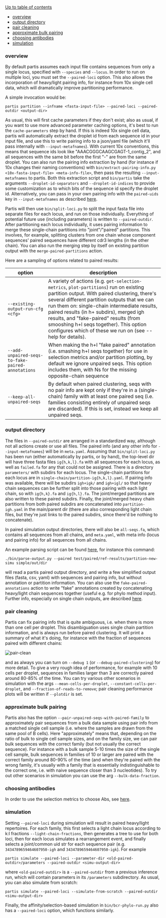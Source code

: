 [Up to table of contents](contents.md)

  - [overview](#overview)
  - [output directory](#output-directory)
  - [pair cleaning](#pair-cleaning)
  - [approximate bulk pairing](#approximate-bulk-pairing)
  - [choosing antibodies](#choosing-antibodies)
  - [simulation](#simulation)

### overview

By default partis assumes each input file contains sequences from only a single locus, specified with `--species` and `--locus`.
In order to run on multiple loci, you must set the `--paired-loci` option.
This also allows the incorporation of heavy/light pairing info, for instance from 10x single cell data, which will dramatically improve partitioning performance.

A simple invocation would be:
```
partis partition --infname <fasta-input-file> --paired-loci --paired-outdir <output-dir>
```
As usual, this will first cache parameters if they don't exist; also as usual, if you want to use more advanced parameter caching options, it's best to run the `cache-parameters` step by hand.
If this is indeed 10x single cell data, partis will automatically extract the droplet id from each sequence id in your input file, and use this to write pairing info to a json/yaml file (which it'll pass internally with `--input-metafnames`).
With current 10x conventions, this means that sequence ids look like "AAACGGGCAAGCGAGT-1_contig_2", and all sequences with the same bit before the first "-" are from the same droplet.
You can also run the pairing info extraction by hand (for instance if 10x changes their naming conventions) with `bin/extract-pairing-info.py <10x-fasta-input-file> <meta-info-file>`, then pass the resulting `--input-metafnames` to partis.
Both this extraction script and `bin/partis` take the arguments `--droplet-id-separators` and `--droplet-id-indices` to provide some customization as to which bits of the sequence id specify the droplet id.
Alternatively, you can pass in your own pairing info with the `paired-uids` key in `--input-metafnames` as described [here](subcommands.md#input-meta-info).

Partis will then use `bin/split-loci.py` to split the input fasta file into separate files for each locus, and run on those individually.
Everything of potential future use (including parameters) is written to `--paired-outdir`.
After partitioning each locus individually, it uses pairing information to merge these single-chain partitions into "joint"/"paired" partitions.
This involves, for example, splitting clusters from one chain whose component sequences' paired sequences have different cdr3 lengths (in the other chain).
You can also run the merging step by itself on existing partition output with the `merge-paired-partitions` action.

Here are a sampling of options related to paired results:

| option                   | description
|--------------------------|-----------------------------------------------------------------
| `--existing-output-run-cfg <cfg>` | A variety of actions (e.g. `get-selection-metrics`, `plot-partitions`) run on existing partition output. With paired clustering, there's several different partition outputs that we can run them on: single-chain intermediate results, paired results (in h+<l> subdirs), merged igh results, and "fake-paired" results (from smooshing h+l seqs together). This option configures which of these we run on (see --help for details).
| `--add-unpaired-seqs-to-fake-paired-annotations` | When making the h+l "fake paired" annotation (i.e. smashing h+l seqs together) for use in selection metrics and/or partition plotting, by default we ignore unpaired seqs. This option includes them, with Ns for the missing opposite-chain sequence
| `--keep-all-unpaired-seqs` | By default when paired clustering, seqs with no pair info are kept only if they\'re in a (single-chain) family with at least one paired seq (i.e. families consisting entirely of unpaired seqs are discarded). If this is set, instead we keep all unpaired seqs.

### output directory

The files in `--paired-outdir` are arranged in a standardized way, although not all actions create or use all files.
The paired info (and any other info for `--input-metafnames`) will be in `meta.yaml`.
Assuming that `bin/split-loci.py` has been run (either automatically by partis, or by hand), the top-level dir will have three fasta files `ig{h,k,l}.fa` with all sequences for each locus, as well as `failed.fa` for any that could not be assigned.
There is a directory `parameters/` with subdirs for each locus.
The single-chain partitions for each locus are in `single-chain/partition-ig{h,k,l}.yaml`.
If pairing info was available, there will be subdirs `igh+igk/` and `igh+igl/` so that heavy chain sequences can be further split into those pairing with each light chain, so with `ig{h,k}.fa` and `ig{h,l}.fa`.
The joint/merged partitions are also written to these paired subdirs.
Finally, the joint/merged heavy chain partitions from both paired subdirs are concatenated into `partition-igh.yaml` in the main/parent dir (there are also corresponding light chain files, but they're just links to the paired subdirs, since there'd be nothing to concatenate).

In paired simulation output directories, there will also be `all-seqs.fa`, which contains all sequences from all chains, and `meta.yaml`, with meta info (locus and pairing info) for all sequences from all chains.

An example parsing script can be found [here](../bin/parse-output.py), for instance this command:
```
./bin/parse-output.py --paired test/paired/ref-results/partition-new-simu simple/out/dir
```
will read a partis paired output directory, and write a few simplified output files (fasta, csv, yaml) with sequences and pairing info, but without annotation or partition information.
You can also use the `fake-paired-annotations` action to write "fake" annotations created by concatenating heavy/light chain sequences together (useful e.g. for phylo method input).
Further info, especially on single chain outputs, are described [here](output-formats.md).


### pair cleaning

Partis can fix pairing info that is quite ambiguous, i.e. when there is more than one cell per droplet.
This disambiguation uses single chain partition information, and is always run before paired clustering.
It will print a summary of what it's doing, for instance with the fraction of sequences paired with different chains:

![pair-clean](images/pair-clean.png)

and as always you can turn on `--debug 1` (or `--debug-paired-clustering`) for more detail.
To give a very rough idea of performance, for example with 10 cells per droplet, sequences in families larger than 3 are correctly paired around 80-85% of the time.
You can try various other scenarios in simulation with the args `--mean-cells-per-droplet`,  `--constant-cells-per-droplet`, and `--fraction-of-reads-to-remove`; pair cleaning performance plots will be written if `--plotdir` is set.

### approximate bulk pairing

Partis also has the option `--pair-unpaired-seqs-with-paired-family` to approximately pair sequences from a bulk data sample using pair info from a matched single cell sample (i.e. where the samples are drawn from the same pool of B cells).
Here "approximately" means that, depending on the ratio of bulk to single cell sample sizes, and on the family size, we can pair bulk sequences with the correct family (but not usually the correct sequence).
For instance with a bulk sample 5-10 times the size of the single cell sample, bulk sequences in families of 10 or larger are paired with the correct family around 80-90% of the time (and when they're paired with the wrong family, it's usually with a family that is essentially indistinguishable to the correct one, i.e. with naive sequence closer than 3 nucleotides).
To try out other scenarios in simulation you can use the arg `--bulk-data-fraction`.

### choosing antibodies

In order to use the selection metrics to choose Abs, see [here](subcommands.md#choosing-antibodies).

### simulation

Setting `--paired-loci` during simulation will result in paired heavy/light repertoires.
For each family, this first selects a light chain locus according to k:l fractions `--light-chain-fractions`, then generates a tree to use for both loci, then for each locus simulates a rearrangement event, and finally selects a joint/common uid str for each sequence pair (e.g. `3434789659464607950-igh` and `3434789659464607950-igk`).
For example
```
partis simulate --paired-loci --parameter-dir <old-paired-outdir>/parameters --paired-outdir <simu-output-dir>
```
where `<old-paired-outdir>` is a `--paired-outdir` from a previous inference run, which will contain parameters in its `/parameters` subdirectory.
As usual, you can also simulate from scratch:
```
partis simulate --paired-loci --simulate-from-scratch --paired-outdir <simu-output-dir>
```
Finally, the affinity/selection-based simulation in `bin/bcr-phylo-run.py` also has a `--paired-loci` option, which functions similarly.

